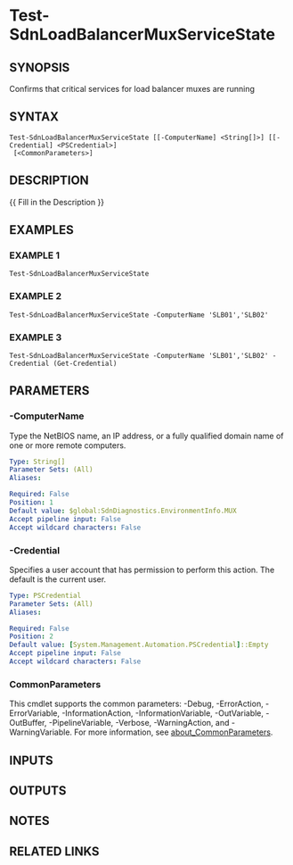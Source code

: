 # Test-SdnLoadBalancerMuxServiceState

## SYNOPSIS
Confirms that critical services for load balancer muxes are running

## SYNTAX

```
Test-SdnLoadBalancerMuxServiceState [[-ComputerName] <String[]>] [[-Credential] <PSCredential>]
 [<CommonParameters>]
```

## DESCRIPTION
{{ Fill in the Description }}

## EXAMPLES

### EXAMPLE 1
```
Test-SdnLoadBalancerMuxServiceState
```

### EXAMPLE 2
```
Test-SdnLoadBalancerMuxServiceState -ComputerName 'SLB01','SLB02'
```

### EXAMPLE 3
```
Test-SdnLoadBalancerMuxServiceState -ComputerName 'SLB01','SLB02' -Credential (Get-Credential)
```

## PARAMETERS

### -ComputerName
Type the NetBIOS name, an IP address, or a fully qualified domain name of one or more remote computers.

```yaml
Type: String[]
Parameter Sets: (All)
Aliases:

Required: False
Position: 1
Default value: $global:SdnDiagnostics.EnvironmentInfo.MUX
Accept pipeline input: False
Accept wildcard characters: False
```

### -Credential
Specifies a user account that has permission to perform this action.
The default is the current user.

```yaml
Type: PSCredential
Parameter Sets: (All)
Aliases:

Required: False
Position: 2
Default value: [System.Management.Automation.PSCredential]::Empty
Accept pipeline input: False
Accept wildcard characters: False
```

### CommonParameters
This cmdlet supports the common parameters: -Debug, -ErrorAction, -ErrorVariable, -InformationAction, -InformationVariable, -OutVariable, -OutBuffer, -PipelineVariable, -Verbose, -WarningAction, and -WarningVariable. For more information, see [about_CommonParameters](http://go.microsoft.com/fwlink/?LinkID=113216).

## INPUTS

## OUTPUTS

## NOTES

## RELATED LINKS
